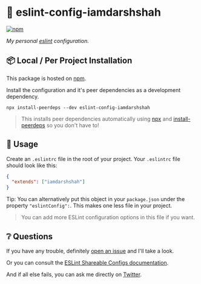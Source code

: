 # 💎 eslint-config-iamdarshshah

<a href="https://www.npmjs.com/package/eslint-config-iamdarshshah">
    <img alt="npm" src="https://img.shields.io/npm/v/eslint-config-iamdarshshah.svg?color=FB3B49&style=flat-square">
</a>

_My personal [eslint][1] configuration._

## 📦 Local / Per Project Installation

This package is hosted on [npm][2].

Install the configuration and it's peer dependencies as a development dependency.

```
npx install-peerdeps --dev eslint-config-iamdarshshah
```

> This installs peer dependencies automatically using [npx][3] and [install-peerdeps][4] so you don't have to!

## 🥑 Usage

Create an `.eslintrc` file in the root of your project. Your `.eslintrc` file should look like this:

```json
{
  "extends": ["iamdarshshah"]
}
```

Tip: You can alternatively put this object in your `package.json` under the property `"eslintConfig":`. This makes one less file in your project.

> You can add more ESLint configuration options in this file if you want.

## ❔ Questions

If you have any trouble, definitely [open an issue][5] and I'll take a look.

Or you can consult the [ESLint Shareable Configs documentation][6].

And if all else fails, you can ask me directly on [Twitter][7].

[1]: https://eslint.org
[2]: https://www.npmjs.com/package/eslint-config-iamdarshshah
[3]: https://www.npmjs.com/package/npx
[4]: https://www.npmjs.com/package/install-peerdeps
[5]: https://github.com/iamdarshshah/eslint-config-iamdarshshah/issues
[6]: https://eslint.org/docs/developer-guide/shareable-configs
[7]: https://twitter.com/iamdarshshah
